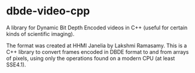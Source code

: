 # dbde-video-cpp
A library for Dynamic Bit Depth Encoded videos in C++ (useful for certain kinds of scientific imaging).

The format was created at HHMI Janelia by Lakshmi Ramasamy.  This is a C++ library to convert frames encoded in DBDE format to and from arrays of pixels, using only the operations found on a modern CPU (at least SSE4.1).
